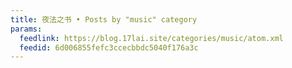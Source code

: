 ```yaml
---
title: 夜法之书 • Posts by "music" category
params:
  feedlink: https://blog.17lai.site/categories/music/atom.xml
  feedid: 6d006855fefc3ccecbbdc5040f176a3c
---
```

